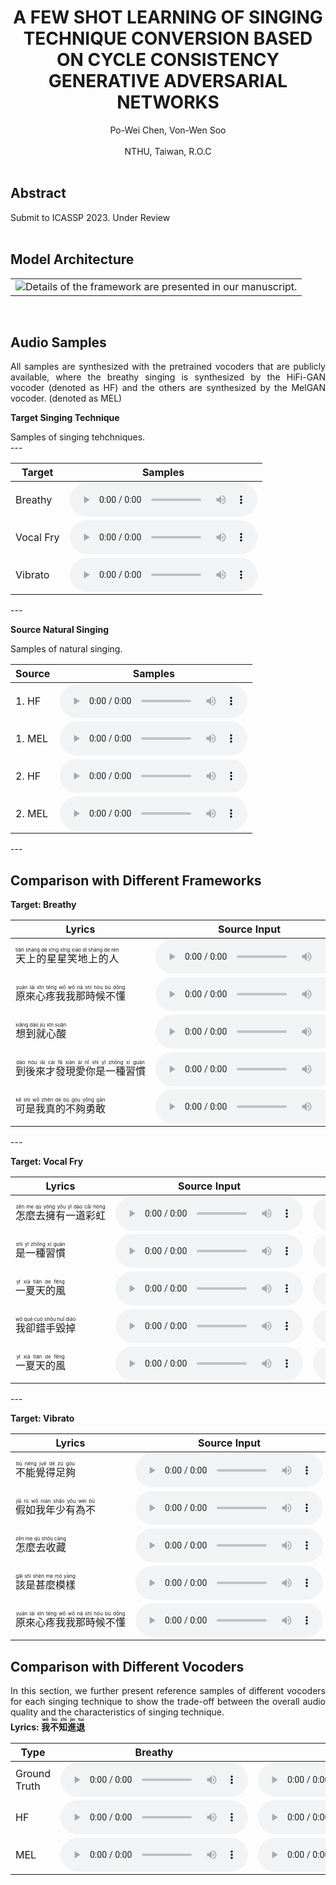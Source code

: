 # <center>A FEW SHOT LEARNING OF SINGING TECHNIQUE CONVERSION BASED ON CYCLE CONSISTENCY GENERATIVE ADVERSARIAL NETWORKS</center>
<center>Po-Wei Chen, Von-Wen Soo</center><br>
<center>NTHU, Taiwan, R.O.C</center> 
<br>

## Abstract
<div style="text-align: justify"> Submit to ICASSP 2023. Under Review

 </div>

<br>

## Model Architecture
<table border="0">
  <tbody>
    <tr>
      <td><img src="figs/Proposed_FW.pdf" alt="Details of the framework are presented in our manuscript."></td>
    </tr>
  </tbody>
</table>

<br>


## Audio Samples
<div style="text-align: justify"> All samples are synthesized with the pretrained vocoders that are publicly available, where the breathy singing is synthesized by the HiFi-GAN vocoder (denoted as HF) and the others are synthesized by the MelGAN vocoder. (denoted as MEL)</div>

**Target Singing Technique**
<div style="text-align: justify"> Samples of singing tehchniques.</div>
---
<table>
  <thead>
    <tr>
      <th>Target</th>
      <th>Samples</th>
    </tr>
  </thead>
  <tbody>
    <tr>
      <td>Breathy</td>
      <td><audio controls="" preload="auto"><source src="target_wavs/Sample_Breathy.wav"></audio></td>
    </tr>
    <tr>
      <td>Vocal Fry</td>
      <td><audio controls="" preload="auto"><source src="target_wavs/Sample_VocalFry.wav"></audio></td>
    </tr>
    <tr>
      <td>Vibrato</td>
      <td><audio controls="" preload="auto"><source src="target_wavs/Sample_Vibrato.wav"></audio></td>
    </tr>
  </tbody>
</table>
---

**Source Natural Singing**
<div style="text-align: justify"> Samples of natural singing.</div>
<table>
  <thead>
    <tr>
      <th>Source</th>
      <th>Samples</th>
    </tr>
  </thead>
  <tbody>
    <tr>
      <td>1. HF</td>
      <td><audio controls="" preload="auto"><source src="source_wavs/HIFINS.wav"></audio></td>
    </tr>
    <tr>
      <td>1. MEL</td>
      <td><audio controls="" preload="auto"><source src="source_wavs/MELNS.wav"></audio></td>
    </tr>
    <tr>
      <td>2. HF</td>
      <td><audio controls="" preload="auto"><source src="source_wavs/HIFINS2.wav"></audio></td>
    </tr>
    <tr>
      <td>2. MEL</td>
      <td><audio controls="" preload="auto"><source src="source_wavs/MELNS2.wav"></audio></td>
    </tr>

  </tbody>
</table>
---

<br>

## Comparison with Different Frameworks

**Target: Breathy**


<table align="center">
  <thead>
    <tr>
      <th>Lyrics</th>
      <th>Source Input</th>
      <th>Baseline</th>
      <th>Mw/o</th>
      <th>Mw/</th>
    </tr>
  </thead>
  <tbody>
    <tr>
      <td nowrap="nowrap"><ruby>天上的星星笑地上的人<rt>tiān shàng de xīng xīng xiào dì shàng de rén</rt></ruby></td>
      <td><audio controls="" preload="auto"><source src="sample/Po3_B_GT.wav"></audio></td>
      <td><audio controls="" preload="auto"><source src="sample/Po3_B_base.wav"></audio></td>
      <td><audio controls="" preload="auto"><source src="sample/Po3_B_RGC.wav"></audio></td>
      <td><audio controls="" preload="auto"><source src="sample/Po3_B_RTL.wav"></audio></td>
    </tr>
    <tr>
      <td nowrap="nowrap"><ruby>原來心疼我我那時候不懂<rt>yuán lái xīn téng wǒ wǒ nà shí hòu bù dǒng</rt></ruby></td>
      <td><audio controls="" preload="auto"><source src="sample/Po1_B_GT.wav"></audio></td>
      <td><audio controls="" preload="auto"><source src="sample/Po1_B_base.wav"></audio></td>
      <td><audio controls="" preload="auto"><source src="sample/Po1_B_RGC.wav"></audio></td>
      <td><audio controls="" preload="auto"><source src="sample/Po1_B_RTL.wav"></audio></td>
    </tr>
    <tr>
      <td><ruby>想到就心酸<rt>xiǎng dào jiù xīn suān</rt></ruby></td>
      <td><audio controls="" preload="auto"><source src="sample/Po4_B_GT.wav"></audio></td>
      <td><audio controls="" preload="auto"><source src="sample/Po4_B_base.wav"></audio></td>
      <td><audio controls="" preload="auto"><source src="sample/Po4_B_RGC.wav"></audio></td>
      <td><audio controls="" preload="auto"><source src="sample/Po4_B_RTL.wav"></audio></td>
    </tr>
    <tr>
      <td nowrap="nowrap"><ruby>到後來才發現愛你是一種習慣<rt>dào hòu lái cái fā xiàn ài nǐ shì yī zhǒng xí guàn</rt></ruby></td>
      <td><audio controls="" preload="auto"><source src="sample/Po2_B_GT.wav"></audio></td>
      <td><audio controls="" preload="auto"><source src="sample/Po2_B_base.wav"></audio></td>
      <td><audio controls="" preload="auto"><source src="sample/Po2_B_RGC.wav"></audio></td>
      <td><audio controls="" preload="auto"><source src="sample/Po2_B_RTL.wav"></audio></td>
    </tr>
    <tr>
      <td nowrap="nowrap"><ruby>可是我真的不夠勇敢<rt>kě shì wǒ zhēn de bù gòu yǒng gǎn</rt></ruby></td>
      <td><audio controls="" preload="auto"><source src="sample/Po2_B_GT2.wav"></audio></td>
      <td><audio controls="" preload="auto"><source src="sample/Po2_B_base2.wav"></audio></td>
      <td><audio controls="" preload="auto"><source src="sample/Po2_B_RGC2.wav"></audio></td>
      <td><audio controls="" preload="auto"><source src="sample/Po2_B_RTL2.wav"></audio></td>
    </tr>
  </tbody>
</table>
---


**Target: Vocal Fry**


<table align="center">
  <thead>
    <tr>
      <th>&emsp;Lyrics&emsp;</th>
      <th>Source Input</th>
      <th>Baseline</th>
      <th>Mw/o</th>
      <th>Mw/</th>
    </tr>
  </thead>
  <tbody>
   <tr>
      <td nowrap="nowrap"><ruby>怎麼去擁有一道彩虹<rt>zěn me qù yōng yǒu yī dào cǎi hóng</rt></ruby></td>
      <td><audio controls="" preload="auto"><source src="sample/Po3_VF_GT.wav"></audio></td>
      <td><audio controls="" preload="auto"><source src="sample/Po3_VF_base.wav"></audio></td>
      <td><audio controls="" preload="auto"><source src="sample/Po3_VF_RGC.wav"></audio></td>
      <td><audio controls="" preload="auto"><source src="sample/Po3_VF_RTL.wav"></audio></td>
    </tr>
   <tr>
      <td><ruby>是一種習慣<rt>shì yī zhǒng xí guàn</rt></ruby></td>
      <td><audio controls="" preload="auto"><source src="sample/Po2_VF_GT.wav"></audio></td>
      <td><audio controls="" preload="auto"><source src="sample/Po2_VF_base.wav"></audio></td>
      <td><audio controls="" preload="auto"><source src="sample/Po2_VF_RGC.wav"></audio></td>
      <td><audio controls="" preload="auto"><source src="sample/Po2_VF_RTL.wav"></audio></td>
    </tr>
   <tr>
      <td><ruby>一夏天的風<rt>yī xià tiān de fēng</rt></ruby></td>
      <td><audio controls="" preload="auto"><source src="sample/Po4_VF_GT.wav"></audio></td>
      <td><audio controls="" preload="auto"><source src="sample/Po4_VF_base.wav"></audio></td>
      <td><audio controls="" preload="auto"><source src="sample/Po4_VF_RGC.wav"></audio></td>
      <td><audio controls="" preload="auto"><source src="sample/Po4_VF_RTL.wav"></audio></td>
    </tr>
   <tr>
      <td><ruby>我卻錯手毀掉<rt>wǒ què cuò shǒu huǐ diào</rt></ruby></td>
      <td><audio controls="" preload="auto"><source src="sample/Po1_VF_GT.wav"></audio></td>
      <td><audio controls="" preload="auto"><source src="sample/Po1_VF_base.wav"></audio></td>
      <td><audio controls="" preload="auto"><source src="sample/Po1_VF_RGC.wav"></audio></td>
      <td><audio controls="" preload="auto"><source src="sample/Po1_VF_RTL.wav"></audio></td>
    </tr>
   <tr>
      <td><ruby>一夏天的風<rt>yī xià tiān de fēng</rt></ruby></td>
      <td><audio controls="" preload="auto"><source src="sample/Po3_VF_GT2.wav"></audio></td>
      <td><audio controls="" preload="auto"><source src="sample/Po3_VF_base2.wav"></audio></td>
      <td><audio controls="" preload="auto"><source src="sample/Po3_VF_RGC2.wav"></audio></td>
      <td><audio controls="" preload="auto"><source src="sample/Po3_VF_RTL2.wav"></audio></td>
    </tr>
  </tbody>
</table>
---


**Target: Vibrato**


<table align="center">
  <thead>
    <tr>
      <th>Lyrics</th>
      <th>Source Input</th>
      <th>Baseline</th>
      <th>Mw/o</th>
      <th>Mw/</th>
    </tr>
  </thead>
  <tbody>
   <tr>
      <td><ruby>不能覺得足夠<rt>bù néng jué dé zú gòu</rt></ruby></td>
      <td><audio controls="" preload="auto"><source src="sample/Po3_VB_GT.wav"></audio></td>
      <td><audio controls="" preload="auto"><source src="sample/Po3_VB_base.wav"></audio></td>
      <td><audio controls="" preload="auto"><source src="sample/Po3_VB_RGC.wav"></audio></td>
      <td><audio controls="" preload="auto"><source src="sample/Po3_VB_RTL.wav"></audio></td>
    </tr>
    <tr>
      <td><ruby>假如我年少有為不<rt>jiǎ rú wǒ nián shǎo yǒu wéi bù</rt></ruby></td>
      <td><audio controls="" preload="auto"><source src="sample/Po1_VB_GT.wav"></audio></td>
      <td><audio controls="" preload="auto"><source src="sample/Po1_VB_base.wav"></audio></td>
      <td><audio controls="" preload="auto"><source src="sample/Po1_VB_RGC.wav"></audio></td>
      <td><audio controls="" preload="auto"><source src="sample/Po1_VB_RTL.wav"></audio></td>
    </tr>
    <tr>
      <td><ruby>怎麼去收藏<rt>zěn me qù shōu cáng</rt></ruby></td>
      <td><audio controls="" preload="auto"><source src="sample/Po4_VB_GT.wav"></audio></td>
      <td><audio controls="" preload="auto"><source src="sample/Po4_VB_base.wav"></audio></td>
      <td><audio controls="" preload="auto"><source src="sample/Po4_VB_RGC.wav"></audio></td>
      <td><audio controls="" preload="auto"><source src="sample/Po4_VB_RTL.wav"></audio></td>
    </tr>
    <tr>
      <td><ruby>該是甚麼模樣<rt>gāi shì shèn me mó yàng</rt></ruby></td>
      <td><audio controls="" preload="auto"><source src="sample/Po2_VB_GT.wav"></audio></td>
      <td><audio controls="" preload="auto"><source src="sample/Po2_VB_base.wav"></audio></td>
      <td><audio controls="" preload="auto"><source src="sample/Po2_VB_RGC.wav"></audio></td>
      <td><audio controls="" preload="auto"><source src="sample/Po2_VB_RTL.wav"></audio></td>
    </tr>
    <tr>
      <td nowrap="nowrap"><ruby>原來心疼我我那時候不懂<rt>yuán lái xīn téng wǒ wǒ nà shí hòu bù dǒng</rt></ruby></td>
      <td><audio controls="" preload="auto"><source src="sample/Po1_VB_GT2.wav"></audio></td>
      <td><audio controls="" preload="auto"><source src="sample/Po1_VB_base2.wav"></audio></td>
      <td><audio controls="" preload="auto"><source src="sample/Po1_VB_RGC2.wav"></audio></td>
      <td><audio controls="" preload="auto"><source src="sample/Po1_VB_RTL2.wav"></audio></td>
    </tr>
  </tbody>
</table>

## Comparison with Different Vocoders
<div style="text-align: justify"> In this section, we further present reference samples of different vocoders for each singing technique to show the trade-off between the overall audio quality and the characteristics of singing technique. 
</div>
<div style="text-align: justify"><strong> Lyrics: <ruby>我不知進退<rt>wǒ bù zhī jìn tuì</rt></ruby></strong></div>



<table align="center">
  <thead>
    <tr>
      <th>Type</th>
      <th>Breathy</th>
      <th>VocalFry</th>
      <th>Vibrato/</th>
    </tr>
  </thead>
  <tbody>
   <tr>
      <td>Ground Truth</td>
      <td><audio controls="" preload="auto"><source src="vocoder_sample/GT_Breathy.wav"></audio></td>
      <td><audio controls="" preload="auto"><source src="vocoder_sample/GT_VocalFry.wav"></audio></td>
      <td><audio controls="" preload="auto"><source src="vocoder_sample/GT_Vibrato.wav"></audio></td>
    </tr>
    <tr>
      <td>HF</td>
      <td><audio controls="" preload="auto"><source src="vocoder_sample/HF_Breathy.wav"></audio></td>
      <td><audio controls="" preload="auto"><source src="vocoder_sample/HF_VocalFry.wav"></audio></td>
      <td><audio controls="" preload="auto"><source src="vocoder_sample/HF_Vibrato.wav"></audio></td>
    </tr>
    <tr>
      <td>MEL</td>
      <td><audio controls="" preload="auto"><source src="vocoder_sample/MEL_Breathy.wav"></audio></td>
      <td><audio controls="" preload="auto"><source src="vocoder_sample/MEL_VocalFry.wav"></audio></td>
      <td><audio controls="" preload="auto"><source src="vocoder_sample/MEL_Vibrato.wav"></audio></td>
    </tr>
  </tbody>
</table>
